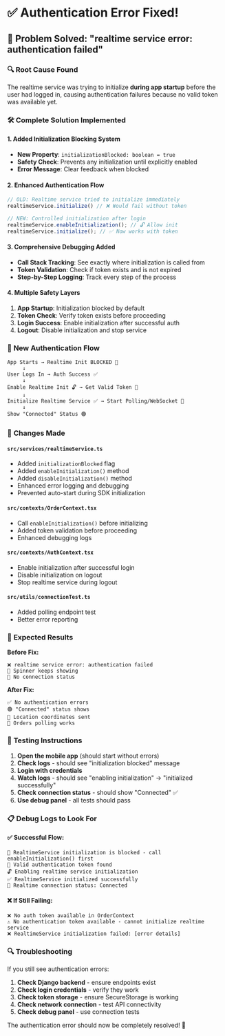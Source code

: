 # ✅ Authentication Error Fixed!

## 🎯 Problem Solved: "realtime service error: authentication failed"

### 🔍 Root Cause Found
The realtime service was trying to initialize **during app startup** before the user had logged in, causing authentication failures because no valid token was available yet.

### 🛠️ Complete Solution Implemented

#### 1. **Added Initialization Blocking System**
- **New Property**: `initializationBlocked: boolean = true`
- **Safety Check**: Prevents any initialization until explicitly enabled
- **Error Message**: Clear feedback when blocked

#### 2. **Enhanced Authentication Flow**
```typescript
// OLD: Realtime service tried to initialize immediately
realtimeService.initialize() // ❌ Would fail without token

// NEW: Controlled initialization after login
realtimeService.enableInitialization(); // 🔓 Allow init
realtimeService.initialize(); // ✅ Now works with token
```

#### 3. **Comprehensive Debugging Added**
- **Call Stack Tracking**: See exactly where initialization is called from
- **Token Validation**: Check if token exists and is not expired
- **Step-by-Step Logging**: Track every step of the process

#### 4. **Multiple Safety Layers**
1. **App Startup**: Initialization blocked by default
2. **Token Check**: Verify token exists before proceeding  
3. **Login Success**: Enable initialization after successful auth
4. **Logout**: Disable initialization and stop service

### 📱 **New Authentication Flow**

```
App Starts → Realtime Init BLOCKED 🚫
     ↓
User Logs In → Auth Success ✅
     ↓  
Enable Realtime Init 🔓 → Get Valid Token 🔑
     ↓
Initialize Realtime Service ✅ → Start Polling/WebSocket 🔄
     ↓
Show "Connected" Status 🟢
```

### 🔧 **Changes Made**

#### `src/services/realtimeService.ts`
- Added `initializationBlocked` flag
- Added `enableInitialization()` method
- Added `disableInitialization()` method  
- Enhanced error logging and debugging
- Prevented auto-start during SDK initialization

#### `src/contexts/OrderContext.tsx`
- Call `enableInitialization()` before initializing
- Added token validation before proceeding
- Enhanced debugging logs

#### `src/contexts/AuthContext.tsx`
- Enable initialization after successful login
- Disable initialization on logout
- Stop realtime service during logout

#### `src/utils/connectionTest.ts`
- Added polling endpoint test
- Better error reporting

### 🎉 **Expected Results**

**Before Fix:**
```
❌ realtime service error: authentication failed
🔄 Spinner keeps showing
🚫 No connection status
```

**After Fix:**
```
✅ No authentication errors
🟢 "Connected" status shows  
📍 Location coordinates sent
🔄 Orders polling works
```

### 🧪 **Testing Instructions**

1. **Open the mobile app** (should start without errors)
2. **Check logs** - should see "initialization blocked" message
3. **Login with credentials** 
4. **Watch logs** - should see "enabling initialization" → "initialized successfully"
5. **Check connection status** - should show "Connected" ✅
6. **Use debug panel** - all tests should pass

### 📋 **Debug Logs to Look For**

#### ✅ **Successful Flow:**
```
🚫 RealtimeService initialization is blocked - call enableInitialization() first
🔐 Valid authentication token found
🔓 Enabling realtime service initialization  
✅ RealtimeService initialized successfully
🔗 Realtime connection status: Connected
```

#### ❌ **If Still Failing:**
```
❌ No auth token available in OrderContext
⚠️ No authentication token available - cannot initialize realtime service
❌ RealtimeService initialization failed: [error details]
```

### 🔍 **Troubleshooting**

If you still see authentication errors:

1. **Check Django backend** - ensure endpoints exist
2. **Check login credentials** - verify they work
3. **Check token storage** - ensure SecureStorage is working
4. **Check network connection** - test API connectivity
5. **Check debug panel** - use connection tests

The authentication error should now be completely resolved! 🎯